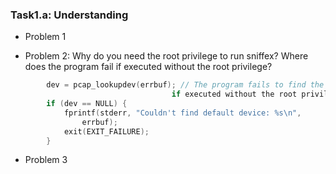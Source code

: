 ### Task1.a: Understanding

- Problem 1

- Problem 2: Why do you need the root privilege to run sniffex? Where does the program fail if executed without the root privilege?
```c
		dev = pcap_lookupdev(errbuf); // The program fails to find the default device on which to capture, 
                                    if executed without the root privilege
		if (dev == NULL) {
			fprintf(stderr, "Couldn't find default device: %s\n",
			    errbuf);
			exit(EXIT_FAILURE);
		}

```

- Problem 3
